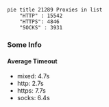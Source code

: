 
```mermaid
pie title 21289 Proxies in list
    "HTTP" : 15542
    "HTTPS": 4846
    "SOCKS" : 3931
```

### Some Info
#### Average Timeout

- mixed: 4.7s
- http: 2.7s
- https: 7.7s
- socks: 6.4s